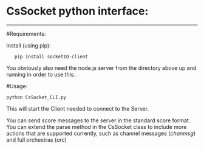 # CsSocket python interface:

----

#Requirements:

Install (using pip): 

```
   pip install socketIO-client
```

You obviously also need the node.js server from the directory above up and running in order to use this.

#Usage:

```
python CsSocket_CLI.py
```

This will start the Client needed to connect to the Server. 

You can send score messages to the server in the standard score format. You can extend the parse method in the CsSocket class to include more actions that are supported currently, such as channel messages (*chanmsg*) and full orchestras (*orc*)

